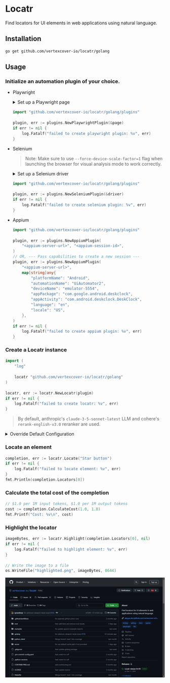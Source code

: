 # Locatr

Find locators for UI elements in web applications using natural language.

## Installation

```bash
go get github.com/vertexcover-io/locatr/golang
```

## Usage

### Initialize an automation plugin of your choice.

- Playwright
    <details>
    <summary>Set up a Playwright page</summary>

    ```go
    import (
        "log"

        "github.com/playwright-community/playwright-go"
    )

    pw, err := playwright.Run()
    if err != nil {
        log.Fatalf("could not start Playwright: %v", err)
    }
    
    // --- Launch a browser ---
    browser, err := pw.Chromium.Launch(
        playwright.BrowserTypeLaunchOptions{Headless: playwright.Bool(false)},
    )
    // OR, --- Connect to a browser over CDP ---
    browser, err := pw.Chromium.ConnectOverCDP("<cdp-session-url>")

    if err != nil {
        log.Fatalf("could not connect to browser: %v", err)
    }

    browserContext, err := browser.NewContext(
        playwright.BrowserNewContextOptions{BypassCSP: playwright.Bool(true)},
    )
    if err != nil {
        log.Fatalf("could not create browser context: %v", err)
    }

    page, err := browserContext.NewPage()
    if err != nil {
        log.Fatalf("could not create new page: %v", err)
    }

    if _, err := page.Goto("https://github.com/vertexcover-io/locatr"); err != nil {
        log.Fatalf("failed to load URL: %v", err)
    }
    ```
    </details>
    
    ```go
    import "github.com/vertexcover-io/locatr/golang/plugins"

    plugin, err := plugins.NewPlaywrightPlugin(&page)
    if err != nil {
        log.Fatalf("failed to create playwright plugin: %v", err)
    }
    ```

- Selenium
    > Note: Make sure to use `--force-device-scale-factor=1` flag when launching the browser for visual analysis mode to work correctly.

    <details>
    <summary>Set up a Selenium driver</summary>

    ```go
    import (
        "log"

        "github.com/vertexcover-io/selenium"
        "github.com/vertexcover-io/selenium/chrome"
    )
    service, err := selenium.NewChromeDriverService(
        "path/to/chromedriver-executable", 4444,
    )
    if err != nil {
        log.Fatalf("failed to create service: %v", err)
    }

    caps := selenium.Capabilities{}
    caps.AddChrome(chrome.Capabilities{Args: []string{"--force-device-scale-factor=1"}})

    driver, err := selenium.NewRemote(caps, "")
    // OR, --- Connect to a remote driver session---
    driver, err := selenium.ConnectRemote("<url>", "<session-id>")

    if err != nil {
        log.Fatalf("could not connect to driver: %v", err)
    }

    if err := driver.Get("https://github.com/vertexcover-io/locatr"); err != nil {
        log.Fatalf("failed to load URL: %v", err)
    }
    ```
    </details>

    ```go
    import "github.com/vertexcover-io/locatr/golang/plugins"

    plugin, err := plugins.NewSeleniumPlugin(&driver)
    if err != nil {
        log.Fatalf("failed to create selenium plugin: %v", err)
    }
    ```

- Appium
    
    ```go
    import "github.com/vertexcover-io/locatr/golang/plugins"

    plugin, err := plugins.NewAppiumPlugin(
        "<appium-server-url>", "<appium-session-id>",
    )
    // OR, --- Pass capabilities to create a new session ---
    plugin, err := plugins.NewAppiumPlugin(
        "<appium-server-url>", 
        map[string]any{
            "platformName": "Android",
            "automationName": "UiAutomator2",
            "deviceName": "emulator-5554",
            "appPackage": "com.google.android.deskclock",
            "appActivity": "com.android.deskclock.DeskClock",
            "language": "en",
            "locale": "US",
        },
    )
    if err != nil {
        log.Fatalf("failed to create appium plugin: %v", err)
    }
    ```

### Create a Locatr instance

```go
import (
    "log"

    locatr "github.com/vertexcover-io/locatr/golang"
)

locatr, err := locatr.NewLocatr(plugin)
if err != nil {
    log.Fatalf("failed to create locatr: %v", err)
}
```

> By default, anthropic's `claude-3-5-sonnet-latest` LLM and cohere's `rerank-english-v3.0` reranker are used.

<details>
<summary>Override Default Configuration</summary>

---

LLM Client

```go
import (
    locatr "github.com/vertexcover-io/locatr/golang"
    "github.com/vertexcover-io/locatr/golang/llm"
)

llmClient, err := llm.NewLLMClient(
    llm.WithProvider(llm.OpenAI),
    llm.WithModel("gpt-4o"),
    llm.WithAPIKey("<openai-api-key>"),
)

locatr, err := locatr.NewLocatr(
    plugin, locatr.WithLLMClient(llmClient),
)
```

---

Reranker Client

```go
import (
    locatr "github.com/vertexcover-io/locatr/golang"
    "github.com/vertexcover-io/locatr/golang/reranker"
)

rerankerClient, err := reranker.NewRerankerClient(
    reranker.WithProvider(reranker.Cohere),
    reranker.WithModel("rerank-english-v3.0"),
    reranker.WithAPIKey("<cohere-api-key>"),
)

locatr, err := locatr.NewLocatr(
    plugin,
    locatr.WithRerankerClient(rerankerClient),
)
```

---

Mode

> By default, `mode.DOMAnalysisMode` is used.

```go
import (
    locatr "github.com/vertexcover-io/locatr/golang"
    "github.com/vertexcover-io/locatr/golang/mode"
)

mode := mode.VisualAnalysisMode{
    MaxAttempts: 3,
    Resolution: &types.Resolution{
        Width:  1280,
        Height: 800,
    },
}

locatr, err := locatr.NewLocatr(
    plugin, locatr.WithMode(mode),
)
```

---

Enable Cache

```go
import (
    locatr "github.com/vertexcover-io/locatr/golang"
)

locatr, err := locatr.NewLocatr(
    plugin, locatr.EnableCache(nil), // defaults to .locatr.cache, pass a path to use a different cache file
)
```

</details>

### Locate an element

```go
completion, err := locatr.Locate("Star button")
if err != nil {
    log.Fatalf("failed to locate element: %v", err)
}
fmt.Println(completion.Locators[0])
```

### Calculate the total cost of the completion

```go
// $1.0 per 1M input tokens, $1.0 per 1M output tokens
cost := completion.CalculateCost(1.0, 1.0)
fmt.Printf("Cost: %v\n", cost)
```

### Highlight the locator

```go
imageBytes, err := locatr.Highlight(completion.Locators[0], nil)
if err != nil {
    log.Fatalf("failed to highlight element: %v", err)
}

// Write the image to a file
os.WriteFile("highlighted.png", imageBytes, 0644)
```

![Highlighted Star Button](./assets/highlighted-star-button-github.png)
